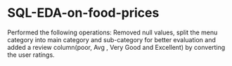 # SQL-EDA-on-food-prices
Performed the following operations: Removed null values, split the menu category into main category and sub-category for better evaluation and added a review column(poor, Avg , Very Good and Excellent) by converting the user ratings.
